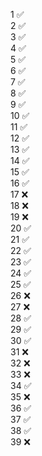 1	✅
<br>
2	✅
<br>
3	✅
<br>
4	✅
<br>
5	✅
<br>
6	✅
<br>
7	✅
<br>
8	✅
<br>
9	✅
<br>
10	✅
<br>
11	✅
<br>
12	✅
<br>
13	✅
<br>
14	✅
<br>
15	✅
<br>
16	✅
<br>
17	❌
<br>
18	❌
<br>
19	❌
<br>
20	✅
<br>
21	✅
<br>
22	✅
<br>
23	✅
<br>
24	✅
<br>
25	✅
<br>
26	❌
<br>
27	❌
<br>
28	✅
<br>
29	✅
<br>
30	✅
<br>
31	❌
<br>
32	❌
<br>
33	❌
<br>
34	✅
<br>
35	❌
<br>
36	✅
<br>
37	✅
<br>
38	✅
<br>
39	❌
